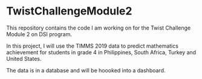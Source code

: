 # TwistChallengeModule2

This repository contains the code I am working on for the Twist Challenge Module 2 on DSI program.

In this project, I will use the TIMMS 2019 data to predict mathematics achievement for students in grade 4 in Philippines, South Africa, Turkey and United States.

The data is in a database and will be hoooked into a dashboard.
